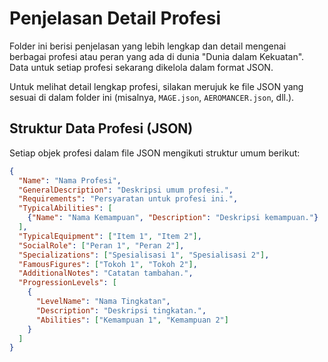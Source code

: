 # Penjelasan Detail Profesi

Folder ini berisi penjelasan yang lebih lengkap dan detail mengenai berbagai profesi atau peran yang ada di dunia "Dunia dalam Kekuatan". Data untuk setiap profesi sekarang dikelola dalam format JSON.

Untuk melihat detail lengkap profesi, silakan merujuk ke file JSON yang sesuai di dalam folder ini (misalnya, `MAGE.json`, `AEROMANCER.json`, dll.).

## Struktur Data Profesi (JSON)

Setiap objek profesi dalam file JSON mengikuti struktur umum berikut:

```json
{
  "Name": "Nama Profesi",
  "GeneralDescription": "Deskripsi umum profesi.",
  "Requirements": "Persyaratan untuk profesi ini.",
  "TypicalAbilities": [
    {"Name": "Nama Kemampuan", "Description": "Deskripsi kemampuan."}
  ],
  "TypicalEquipment": ["Item 1", "Item 2"],
  "SocialRole": ["Peran 1", "Peran 2"],
  "Specializations": ["Spesialisasi 1", "Spesialisasi 2"],
  "FamousFigures": ["Tokoh 1", "Tokoh 2"],
  "AdditionalNotes": "Catatan tambahan.",
  "ProgressionLevels": [
    {
      "LevelName": "Nama Tingkatan",
      "Description": "Deskripsi tingkatan.",
      "Abilities": ["Kemampuan 1", "Kemampuan 2"]
    }
  ]
}
```